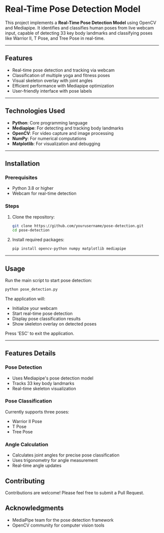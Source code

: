 # Real-Time Pose Detection Model

This project implements a **Real-Time Pose Detection Model** using OpenCV and Mediapipe. It identifies and classifies human poses from live webcam input, capable of detecting 33 key body landmarks and classifying poses like Warrior II, T Pose, and Tree Pose in real-time.

---
## Features
- Real-time pose detection and tracking via webcam
- Classification of multiple yoga and fitness poses
- Visual skeleton overlay with joint angles
- Efficient performance with Mediapipe optimization
- User-friendly interface with pose labels
---
## Technologies Used
- **Python**: Core programming language
- **Mediapipe**: For detecting and tracking body landmarks
- **OpenCV**: For video capture and image processing
- **NumPy**: For numerical computations
- **Matplotlib**: For visualization and debugging
---
## Installation
### Prerequisites
- Python 3.8 or higher
- Webcam for real-time detection
### Steps
1. Clone the repository:
   ```bash
   git clone https://github.com/yourusername/pose-detection.git
   cd pose-detection
   ```
2. Install required packages:
   ```bash
   pip install opencv-python numpy matplotlib mediapipe
   ```
---
## Usage
Run the main script to start pose detection:
```bash
python pose_detection.py
```

The application will:
- Initialize your webcam
- Start real-time pose detection
- Display pose classification results
- Show skeleton overlay on detected poses

Press 'ESC' to exit the application.

---
## Features Details
### Pose Detection
- Uses Mediapipe's pose detection model
- Tracks 33 key body landmarks
- Real-time skeleton visualization

### Pose Classification
Currently supports three poses:
- Warrior II Pose
- T Pose
- Tree Pose

### Angle Calculation
- Calculates joint angles for precise pose classification
- Uses trigonometry for angle measurement
- Real-time angle updates


## Contributing
Contributions are welcome! Please feel free to submit a Pull Request.

## Acknowledgments
- MediaPipe team for the pose detection framework
- OpenCV community for computer vision tools
